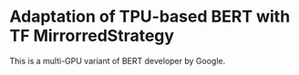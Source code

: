 # Adaptation of TPU-based BERT with TF MirrorredStrategy 

This is a multi-GPU variant of BERT developer by Google. 
